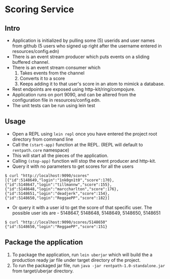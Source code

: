 # Scoring Service

## Intro

- Application is initialized by pulling some (5) userids and user names from github (5 users who signed up right after the username entered in resources/config.edn)
- There is an event stream producer which puts events on a sliding buffered channel.
- There is an event stream consumer which 
  1. Takes events from the channel
  2. Converts it to a score
  2. Keeps adding it to that user's score in an atom to mimick a database.
- Rest endpoints are exposed using http-kit/ring/compojure.
- Application runs on port 9090, and can be altered from the configuration file in resources/config.edn.
- The unit tests can be run using lein test

## Usage

- Open a REPL using ```lein repl``` once you have entered the project root directory from command line
- Call the ```(start-app)``` function at the REPL. (REPL will default to ```rentpath.core``` namespace)
- This will start all the pieces of the application.
- Calling ```(stop-app)``` function will stop the event producer and http-kit.
- Query it with no parameters to get scores for all the users

```
$ curl "http://localhost:9090/scores"
[{"id":5148649,"login":"1nk0gn1t0","score":170},{"id":5148647,"login":"tillmannw","score":155},{"id":5148648,"login":"marccharlton","score":176},{"id":5148651,"login":"deadjerk","score":154},{"id":5148650,"login":"ReggaePP","score":182}]
```

- Or query it with a user id to get the score of that specific user. The possible user ids are - 5148647, 5148648, 5148649, 5148650, 5148651

```
$ curl "http://localhost:9090/scores/5148650"
{"id":5148650,"login":"ReggaePP","score":151}
```

## Package the application
  1. To package the application, run ```lein uberjar``` which will build the a production ready jar file under target directory of the project.
  2. To run the packaged jar file, run ```java -jar rentpath-1.0-standalone.jar``` from target/uberjar directory.
